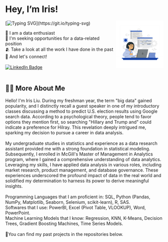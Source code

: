 <h1> Hey, I’m Iris! </h1>

<img src="./images/Hand coding-rafiki.png" width="30%" alt="vector" align="right"> 

[![Typing SVG](https://readme-typing-svg.herokuapp.com?font=Montserrat&color=blue&vCenter=true&lines=Data+Analytics💻;Market+Analytics🍀;Machine+Learning🗝️;Product+Management📊;)](https://git.io/typing-svg)


<div align = "left">
  👀 I am a data enthusiast<br>
  📖 I'm seeking opportunities for a data-related position<br>
  🫂 Take a look at all the work I have done in the past<br>
  🔭 And let's connect!

  </div>
<br> 


<div id="badges" align = "left">

  <a href="https://www.linkedin.com/in/xinran-iris-liu/">
    <img src="https://img.shields.io/badge/LinkedIn-0072b1?style=for-the-badge&logo=linkedin&logoColor=white" alt="LinkedIn Badge"/>
  </a>

  
  
 <!--- <a href="https://www.hackerrank.com/aa17011?hr_r=1">
    <img src="https://img.shields.io/badge/HackerRank-Green?style=for-the-badge&logo=hackerrank&logoColor=black" alt="HackerRank Badge"/>
  </a>
  <a href="https://www.codechef.com/users/anna_albert21">
    <img src="https://img.shields.io/badge/Codechef-brown?style=for-the-badge&logo=codechef&logoColor=white" alt="Codechef Badge"/>
  </a>) --->
</div>

<br>

## 👩‍💻 More About Me
<div align = "center">
</div>

Hello! I'm Iris Liu. During my freshman year, the term "big data" gained popularity, and I distinctly recall a guest speaker in one of my introductory classes discussing a method to predict U.S. election results using Google search data. According to a psychological theory, people tend to favor options they mention first, so searching "Hillary and Trump and" could indicate a preference for Hilray. This revelation deeply intrigued me, sparking my decision to pursue a career in data analysis. 
<br>
<br>
My undergraduate studies in statistics and experience as a data research assistant provided me with a strong foundation in statistical modeling. Subsequently, I enrolled in McGill's Master of Management in Analytics program, where I gained a comprehensive understanding of data analytics. Leveraging my skills, I have applied data analysis in various roles, including market research, product management, and database governance. These experiences underscored the profound impact of data in the real world and solidified my determination to harness its power to derive meaningful insights.
<br>
<br>
Programming Languages that I am proficient in: SQL, Python (Pandas, NumPy, Matplotlib, Seaborn, Selenium, scikit-learn), R, SAS.
<br>
Softwares that I use: PowerBI, Excel (Pivot Table, VLOOKUP), Word, PowerPoint.
<br>
Machine Learning Models that I know: Regression, KNN, K-Means, Decision Trees, Gradient Boosting Machines, Time Series Models.
<br>
<br>
🎏You can find my past projects in the repositories below.

<br>


<!---
## 🔝 Top Repositories
<div align = "center">
<a href="https://github.com/Annarhysa/Book-Recommendation">
  <img align="center" src="https://github-readme-stats.vercel.app/api/pin/?username=Annarhysa&repo=Book-Recommendation&theme=transparent" />
</a>
<a href="https://github.com/Annarhysa/Stock-Market-Advisor">
  <img align="center" src="https://github-readme-stats.vercel.app/api/pin/?username=Annarhysa&repo=Stock-Market-Advisor&theme=transparent" />
</a>
<a href="https://github.com/Annarhysa/Code-Translator">
  <img align="center" src="https://github-readme-stats.vercel.app/api/pin/?username=Annarhysa&repo=Code-Translator&theme=transparent" />
</a>
<a href="https://github.com/Annarhysa/CareerWise">
  <img align="center" src="https://github-readme-stats.vercel.app/api/pin/?username=Annarhysa&repo=CareerWise&theme=transparent" />
</a>
</div>
--->

<!---
Annarhysa/Annarhysa is a ✨ special ✨ repository because its `README.md` (this file) appears on your GitHub profile.
You can click the Preview link to take a look at your changes.
--->
